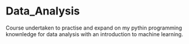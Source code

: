 # Data_Analysis

Course undertaken to practise and expand on my pythin programming knownledge for data analysis with an introduction to machine learning. 
